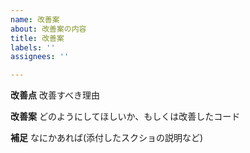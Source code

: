 ```yaml
---
name: 改善案
about: 改善案の内容
title: 改善案
labels: ''
assignees: ''

---
```


**改善点**
改善すべき理由

**改善案**
どのようにしてほしいか、もしくは改善したコード

**補足**
なにかあれば(添付したスクショの説明など)

